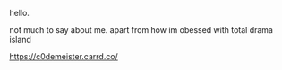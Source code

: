 hello.

not much to say about me. apart from how im obessed with total drama island

https://c0demeister.carrd.co/
<!---
FAKENERDZ/FAKENERDZ is a ✨ special ✨ repository because its `README.md` (this file) appears on your GitHub profile.
You can click the Preview link to take a look at your changes.
--->
